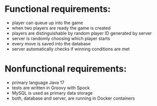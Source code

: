 # Functional requirements:

[//]: # (&#40;zachowanie aplikacji&#41;)
* player can queue up into the game
* when two players are ready the game is created
* players are distinguishable by random player ID generated by server
* server is randomly choosing which player starts
* every move is saved into the database
* server automatically checks if winning conditions are met

# Nonfunctional requirements:

[//]: # (&#40;używane technoilogie&#41;)

* primary language Java 17
* tests are written in Groovy with Spock
* MySQL is used as primary data storage
* both, database and server, are running in Docker containers

